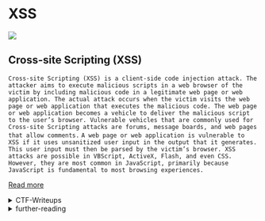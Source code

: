 # XSS

![](xss.png)


## Cross-site Scripting (XSS)

`Cross-site Scripting (XSS) is a client-side code injection attack. The attacker aims to execute malicious scripts in a web browser of the victim by including malicious code in a legitimate web page or web application. The actual attack occurs when the victim visits the web page or web application that executes the malicious code. The web page or web application becomes a vehicle to deliver the malicious script to the user’s browser. Vulnerable vehicles that are commonly used for Cross-site Scripting attacks are forums, message boards, and web pages that allow comments.`
`A web page or web application is vulnerable to XSS if it uses unsanitized user input in the output that it generates. This user input must then be parsed by the victim’s browser. XSS attacks are possible in VBScript, ActiveX, Flash, and even CSS. However, they are most common in JavaScript, primarily because JavaScript is fundamental to most browsing experiences.`

[Read more](https://www.acunetix.com/websitesecurity/cross-site-scripting/)

<details>
	<summary>CTF-Writeups</summary>

## CTF-Writeups 


- [2014](#2014)


- [2015](#2015)


- [2016](#2016)


- [2017](#2017)


- [2018](#2018)


- [2019](#2019)


- [2020](#2020)


- [2021](#2021)


### 2014 

- [tasteless : Page Builder,31C3](https://www.tasteless.eu/post/2014/12/31c3-ctf-page-builder-writeup/)

### 2015 

- [NorthSec](http://holyvier.blogspot.com/2015/05/northsec-xss-challenge-writeups.html)

### 2016

- [ulimateshi : XSS 2,ISITDTU](https://ctftime.org/writeup/3448)

- [Runesec : Charizard,Pentest Cyprus](https://blog.runesec.com/2016/10/10/charizard/)

- [gokulkrishna01 : sect-ctf](https://gokulkrishna01.wordpress.com/2016/09/09/admin-i-web-100-xss-sect-ctf-2016/)


### 2017

- [d90pwn : SimpleXss,0ctf Quals](https://ctftime.org/writeup/5956)


- [kyprizel : Complicated Xss,0ctf Quals](https://ctftime.org/writeup/5957)


- [dirty_vish : joe,GoogleCTF Quals](https://ctftime.org/writeup/6824)

- [l4w, The X sanitizer :Google CTF](https://l4w.io/2017/06/google-ctf-the-x-sanitizer-%E2%80%92-writeup/)


- [Pharisaeus : The Great Escape part-2, Insomni'hack](https://ctftime.org/writeup/5301)

- [chq-matteo : Mistune](https://theromanxpl0it.github.io/ctf_hacklu17/2017/10/19/mistune.html)

- [maniffin : LLC,Defcamp Quals](https://steemit.com/ctf/@maniffin/defcamp-ctf-quals-2017-llc-webchall-writeup)


### 2018 

- [EmpireCTF : Dot-free,Real World CTF quals](https://github.com/EmpireCTF/empirectf/blob/master/writeups/2018-07-28-Real-World-CTF-Quals/README.md#105-web--dot-free)

- [arminius : Nodepad,Teaser DragonCTF](https://ctftime.org/writeup/11452)

- [itsZN : bbs,Google Quals](https://ctftime.org/writeup/10369)

- [DragonSector : bbs,Google Quals](https://blog.dragonsector.pl/2018/07/google-ctf-2018-quals-bbs.html)

- [Askaholic : Excesss,Security Fest ](https://ctftime.org/writeup/10193)


- [kazkiti : rBlog 2018,RCTF](https://ctftime.org/writeup/10100)

- [kazkiti : idIoT: Action,PlaidCTF](https://ctftime.org/writeup/9987)

- [Orange : gCalc,Google CTF](https://blog.orange.tw/2018/06/google-ctf-2018-quals-web-gcalc.html)


- [LoRexxar : TCTF/OCTF Xss](https://blog.knownsec.com/2018/04/tctf0ctf2018-xss-writeup/)

- [TCTF/0CTF Quals](https://paper.seebug.org/574/)

- [i heard you like xss,PlaidCTF](https://dttw.tech/posts/r1wFutMCf)

### 2019 


- [terjanq : Do You Even XSS?,Hack.lu](https://gist.github.com/terjanq/fdb23ae109446b826a4b37df88efae07#file-xss_hard-js)

- [Alain_K : Numtonce,Hack.lu](https://ctftime.org/writeup/17065)

- [XeR : hCorem - Real World CTF 2019 Quals](https://ctftime.org/writeup/16642)

- [ajdumanhug : csaw-babycsp](https://github.com/ajdumanhug/ctf/blob/master/web/xss/csaw-babycsp-web-50.md)

- [bilith : P0stMan,KipodAfterFree](https://ctftime.org/writeup/17694)

- [jbz : Bypasses Everywhere,Ins'Hack](https://jbz.team/inshack2019/Bypasses_Everywhere)

- [hasp0t : Intigriti may challenge](https://0x00sec.org/t/intigriti-xss-challenge-solution/13896)

- [NaruseJun : TSG CTF](https://hackmd.io/@sekai/HJhnHwTiE?type=view)

- [L'Amore : My Cats, CONfidence 2019](https://www.gem-love.com/ctf/2019.html)

- [Renaud : Intigriti April XSS challenge](https://renaudmarti.net/posts/intigriti-xss-challenge/)

- [0xc0ffee : SecretNote Keeper,Facebook CTF](http://0xc0ffee.io/blog/FacebookCTF-SecretNote)

- [cybermouflons : nevernotecsp, csaw](https://cybermouflons.com/red-csaw19-nevernotecsp/)

### 2020

- [Kazkiti : MusicBlog,Zer0pts](https://ctftime.org/writeup/18604)

- [Sigflag : Notes App,ByteBandits](https://www.sigflag.at/blog/2020/writeup-bytebandits2020-notes-app/)

- [jmg-duarte : Chatt with Bratt,UTCTF](https://jmg-duarte.github.io/posts/ctfs/utctf/chatt/)


- [invalid-email-address : User Center,Volga Quals](https://github.com/corax/writeups/blob/master/VolgaCTF2020/Web/User%20Center/README.md)

- [m417z : StuckOverflow,AppSec-IL](https://ctftime.org/writeup/24403)

- [m3rc1fulcameron : flag-sharer,redpwn CTF](https://ctftime.org/writeup/21990)

- [zup : viper,redpwn](https://ctftime.org/writeup/21819)

- [Challenge writer POV: BSidesSF 2020 CTF](https://medium.com/@itsc0rg1/challenge-writer-pov-bsidessf-2020-ctf-ea84980b8d79)

- [p6 : CSP, codegate preliminary](https://blog.p6.is/codegate-ctf-2020-preliminary/)

- [p6 : Bsides SF](https://blog.p6.is/BSidesSF-2020-CTF/)

- [LiveOverFlow : Pasteurize,Google CTF](https://www.youtube.com/watch?v=Tw7ucd2lKBk)

- [LiveOverFlow : Tech Support,Google CTF](https://www.youtube.com/watch?v=Tw7ucd2lKBk)

- [0xparrot : PastaXSS,FwordCTF](https://github.com/parrot409/writeups/tree/master/Fword2020/pastaxss)

- [Nguyen : Intigriti Dec Xss challenge](https://viblo.asia/p/write-up-intigritis-december-xss-challenge-2020-GrLZDD0gZk0)

- [klefz : BugPoC November Xss Challenge](https://klefz.se/2020/11/10/bugpoc-xss-ctf-november-2020-write-up/)

- [Brett : Trash the Cache,Nahamcon](https://buer.haus/2020/06/14/nahamcon-trash-the-cache-write-up-web-1000/)

- [y4y : Static Pastebin,Redpwn](https://y4y.space/2020/06/27/redpwn-ctf-2020-web-pastebin-challenge-writeup/)

- [0x90AL : User Center,Volga Quals](https://blog.pwn.al/ctf/web/challenge/xss/jquery/2020/03/29/volgactf-web-challenge.html)

- [iboynton : Intigriti easter challenge](https://lboynton.com/2020/04/20/intigriti-easter-xss-challenge-2020-write-up/)

- [kitctf : Xmas Store,AllesCTF](https://kitctf.de/writeups/cscg20/xmas-store)

- [terjanq : Bfnote,TokyoWesterns](https://kitctf.de/writeups/cscg20/xmas-store)

### 2021 

- [tkaixiang : Babier CSP,DiceCTF](https://ctftime.org/writeup/25984)

- [terjanq : justCTF2020](https://hackmd.io/@terjanq/justCTF2020-writeups)

- [ptr-yudai :Carmen Sandiego Season 2,PlaidCTF ](https://ptr-yudai.hatenablog.com/entry/2021/04/19/140802)

- [k0imet : Support Ticket 2,CAT CTF](https://k0imet.github.io/2021/04/27/CAT-CTF.ae-WEB-Writeups.html)

- [k0imet : Bug report,CyberApocalypse 2021](https://k0imet.github.io/2021/04/26/CyberApocalypse-Writeups.html)

- [Ryn0K : Notes, RedPwn](https://github.com/Ryn0K/CTF_Writeups/tree/master/redpwn/web/notes/notes)

- [jokr: Notes, RedPwn](https://jokrhub.github.io/2021/06/13/redpwnCTF-2021-notes.html)

- [maple3142 : pastebin2, RedPwn](https://blog.maple3142.net/2021/07/13/redpwnctf-2021-writeups/#pastebin-2-social-edition)

- [maple3142 : pastebin3, RedPwn](https://blog.maple3142.net/2021/07/13/redpwnctf-2021-writeups/#pastebin-3)
	
</details>



<details>
	<summary>further-reading</summary>
	


## further-reading 

- [hacktricks : CSP Bypass](https://book.hacktricks.xyz/pentesting-web/content-security-policy-csp-bypass)

- [hackingarticles : comprehensive guide on Xss](https://www.hackingarticles.in/comprehensive-guide-on-cross-site-scripting-xss/)


- [xss for beginners](https://medium.com/swlh/xss-for-beginners-6752b1b1487d)

- [Guidance to Cross-Site Scripting for beginners- I: Reflected XSS](https://medium.com/infosec/guidance-to-cross-site-scripting-for-beginners-i-reflected-xss-591c950b87d7)

- [What is Cross-Site Scripting](https://chawdamrunal.medium.com/what-is-xss-c91d460375bb)

- [Learning XSS: Part 1 — Reflected XSS (Brief Concept, Techniques, Challenge Walkthrough)](https://medium.com/@onehackman/learning-xss-part-1-reflected-xss-brief-concept-techniques-challenge-walkthrough-85f6b165541b)

- [How to Detect Blind XSS Vulnerabilities](https://www.acunetix.com/websitesecurity/detecting-blind-xss-vulnerabilities/)

</details>
